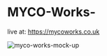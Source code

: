 # MYCO-Works-
live at: https://mycoworks.co.uk

![myco-works-mock-up](https://user-images.githubusercontent.com/29373747/132998007-89cc6ae9-062d-407a-9512-8d43f124eedd.png)

